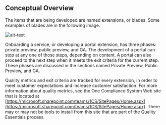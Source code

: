 <a name="portalfxExtensionsForProgramManagersOverview"></a>
<!-- link to this document is [portalfx-extensions-forProgramManagers-overview.md]()
-->

## Conceptual Overview

The items that are being developed are named extensions, or blades.  Some examples of blades are in the following image.

![alt-text](../media/portalfx-create/plus-new.png  "Extensions and Blades")

Onboarding a service, or developing a portal extension, has three phases: private preview, public preview, and GA.  The development of a portal can stop at any one of those steps, depending on content.  A portal can also proceed to the next step when it meets the exit criteria for the current step. These phases are discussed in the sections named Private Preview, Public Preview, and GA.

Quality metrics and exit criteria are tracked for every extension, in order to meet customer expectations and increase customer satisfaction. For more information about quality metrics, see the One Compliance System Web site that is located at [https://microsoft.sharepoint.com/teams/1CS/SitePages/Home.aspx](https://microsoft.sharepoint.com/teams/1CS/SitePages/Home.aspx). There may or may not be tools to install from this site that are part of the Quality Essentials process.
